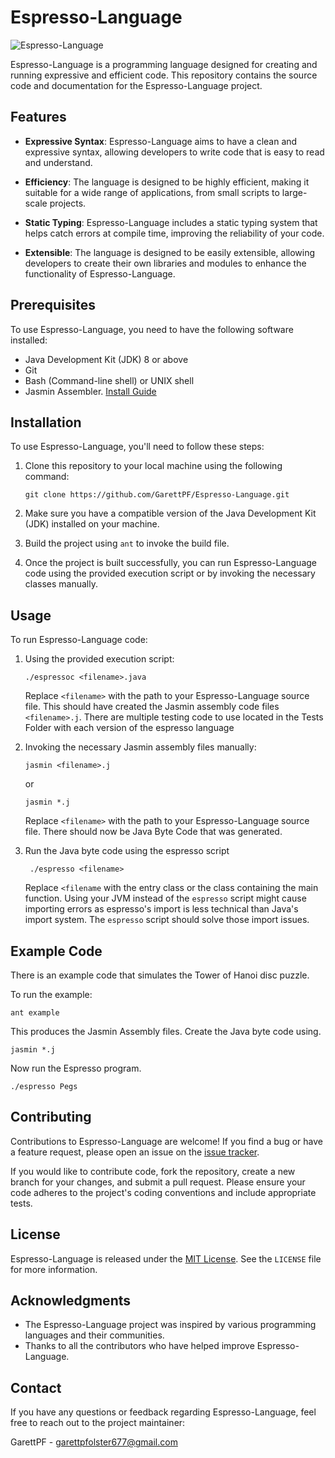 # Espresso-Language

![Espresso-Language](https://cdn-icons-png.flaticon.com/512/5228/5228061.png)

Espresso-Language is a programming language designed for creating and running expressive and efficient code. This repository contains the source code and documentation for the Espresso-Language project.

## Features

- **Expressive Syntax**: Espresso-Language aims to have a clean and expressive syntax, allowing developers to write code that is easy to read and understand.

- **Efficiency**: The language is designed to be highly efficient, making it suitable for a wide range of applications, from small scripts to large-scale projects.

- **Static Typing**: Espresso-Language includes a static typing system that helps catch errors at compile time, improving the reliability of your code.

- **Extensible**: The language is designed to be easily extensible, allowing developers to create their own libraries and modules to enhance the functionality of Espresso-Language.

## Prerequisites
To use Espresso-Language, you need to have the following software installed:

- Java Development Kit (JDK) 8 or above
- Git
- Bash (Command-line shell) or UNIX shell
- Jasmin Assembler. [Install Guide](https://jasmin.sourceforge.net/)

## Installation

To use Espresso-Language, you'll need to follow these steps:

1. Clone this repository to your local machine using the following command:
   ```
   git clone https://github.com/GarettPF/Espresso-Language.git
   ```

2. Make sure you have a compatible version of the Java Development Kit (JDK) installed on your machine.

3. Build the project using ```ant``` to invoke the build file.

4. Once the project is built successfully, you can run Espresso-Language code using the provided execution script or by invoking the necessary classes manually.

## Usage

To run Espresso-Language code:

1. Using the provided execution script:
   ```
   ./espressoc <filename>.java
   ```

   Replace `<filename>` with the path to your Espresso-Language source file.
   This should have created the Jasmin assembly code files `<filename>.j`.
   There are multiple testing code to use located in the Tests Folder with each version of the espresso language

2. Invoking the necessary Jasmin assembly files manually:
   ```
   jasmin <filename>.j
   ```
   or
   ```
   jasmin *.j
   ```

   Replace `<filename>` with the path to your Espresso-Language source file.
   There should now be Java Byte Code that was generated.
   
3. Run the Java byte code using the espresso script
   ```
    ./espresso <filename>
   ```
   
   Replace `<filename` with the entry class or the class containing the main function.
   Using your JVM instead of the `espresso` script might cause importing errors as espresso's import is less technical than Java's import system. The `espresso` script should solve those import issues.
  
## Example Code

There is an example code that simulates the Tower of Hanoi disc puzzle.

To run the example:
```
ant example
```

This produces the Jasmin Assembly files. Create the Java byte code using.
```
jasmin *.j
```

Now run the Espresso program.
```
./espresso Pegs
```


## Contributing

Contributions to Espresso-Language are welcome! If you find a bug or have a feature request, please open an issue on the [issue tracker](https://github.com/GarettPF/Espresso-Language/issues).

If you would like to contribute code, fork the repository, create a new branch for your changes, and submit a pull request. Please ensure your code adheres to the project's coding conventions and include appropriate tests.

## License

Espresso-Language is released under the [MIT License](https://github.com/GarettPF/Espresso-Language/blob/main/LICENSE). See the `LICENSE` file for more information.

## Acknowledgments

- The Espresso-Language project was inspired by various programming languages and their communities.
- Thanks to all the contributors who have helped improve Espresso-Language.

## Contact

If you have any questions or feedback regarding Espresso-Language, feel free to reach out to the project maintainer:

GarettPF - garettpfolster677@gmail.com
